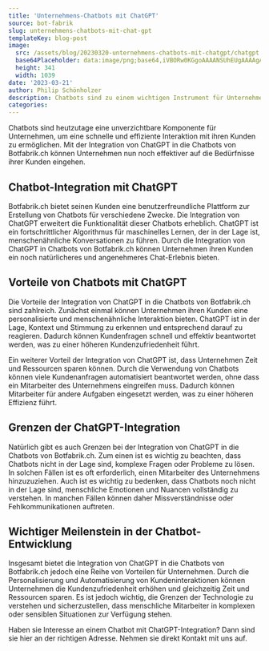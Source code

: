 ```yaml
---
title: 'Unternehmens-Chatbots mit ChatGPT'
source: bot-fabrik
slug: unternehmens-chatbots-mit-chat-gpt
templateKey: blog-post
image:
  src: /assets/blog/20230320-unternehmens-chatbots-mit-chatgpt/chatgpt.png
  base64Placeholder: data:image/png;base64,iVBORw0KGgoAAAANSUhEUgAAAAgAAAADCAIAAAAhqtkfAAAACXBIWXMAAAsTAAALEwEAmpwYAAAAVklEQVR4nAFLALT/AL6+vujm5uXl5QAAAJh9db6+vrjH0JyTkwDY2Nj9/f3j4uGHm6QzpNhKqdbHubKvr7IAsrKylJmZU0xFCz1tJoraJFfpyry4tbW3Bygt2vHAMa8AAAAASUVORK5CYII=
  height: 341
  width: 1039
date: '2023-03-21'
author: Philip Schönholzer
description: Chatbots sind zu einem wichtigen Instrument für Unternehmen geworden, um ihre Kunden besser zu erreichen und zu betreuen. Mit der Integration von ChatGPT in die Chatbots von Botfabrik.ch können Unternehmen ihren Kunden jetzt ein noch besseres Chat-Erlebnis bieten. In diesem Blogbeitrag zeigen wir die Vorteile dieser Integration auf, aber auch die Grenzen, die es zu beachten gilt.
categories: 
---
```


Chatbots sind heutzutage eine unverzichtbare Komponente für Unternehmen, um eine schnelle und effiziente Interaktion mit ihren Kunden zu ermöglichen. Mit der Integration von ChatGPT in die Chatbots von Botfabrik.ch können Unternehmen nun noch effektiver auf die Bedürfnisse ihrer Kunden eingehen.

## Chatbot-Integration mit ChatGPT

Botfabrik.ch bietet seinen Kunden eine benutzerfreundliche Plattform zur Erstellung von Chatbots für verschiedene Zwecke. Die Integration von ChatGPT erweitert die Funktionalität dieser Chatbots erheblich. ChatGPT ist ein fortschrittlicher Algorithmus für maschinelles Lernen, der in der Lage ist, menschenähnliche Konversationen zu führen. Durch die Integration von ChatGPT in Chatbots von Botfabrik.ch können Unternehmen ihren Kunden ein noch natürlicheres und angenehmeres Chat-Erlebnis bieten.

## Vorteile von Chatbots mit ChatGPT

Die Vorteile der Integration von ChatGPT in die Chatbots von Botfabrik.ch sind zahlreich. Zunächst einmal können Unternehmen ihren Kunden eine personalisierte und menschenähnliche Interaktion bieten. ChatGPT ist in der Lage, Kontext und Stimmung zu erkennen und entsprechend darauf zu reagieren. Dadurch können Kundenfragen schnell und effektiv beantwortet werden, was zu einer höheren Kundenzufriedenheit führt.

Ein weiterer Vorteil der Integration von ChatGPT ist, dass Unternehmen Zeit und Ressourcen sparen können. Durch die Verwendung von Chatbots können viele Kundenanfragen automatisiert beantwortet werden, ohne dass ein Mitarbeiter des Unternehmens eingreifen muss. Dadurch können Mitarbeiter für andere Aufgaben eingesetzt werden, was zu einer höheren Effizienz führt.

## Grenzen der ChatGPT-Integration

Natürlich gibt es auch Grenzen bei der Integration von ChatGPT in die Chatbots von Botfabrik.ch. Zum einen ist es wichtig zu beachten, dass Chatbots nicht in der Lage sind, komplexe Fragen oder Probleme zu lösen. In solchen Fällen ist es oft erforderlich, einen Mitarbeiter des Unternehmens hinzuzuziehen. Auch ist es wichtig zu bedenken, dass Chatbots noch nicht in der Lage sind, menschliche Emotionen und Nuancen vollständig zu verstehen. In manchen Fällen können daher Missverständnisse oder Fehlkommunikationen auftreten.

## Wichtiger Meilenstein in der Chatbot-Entwicklung

Insgesamt bietet die Integration von ChatGPT in die Chatbots von Botfabrik.ch jedoch eine Reihe von Vorteilen für Unternehmen. Durch die Personalisierung und Automatisierung von Kundeninteraktionen können Unternehmen die Kundenzufriedenheit erhöhen und gleichzeitig Zeit und Ressourcen sparen. Es ist jedoch wichtig, die Grenzen der Technologie zu verstehen und sicherzustellen, dass menschliche Mitarbeiter in komplexen oder sensiblen Situationen zur Verfügung stehen.

Haben sie Interesse an einem Chatbot mit ChatGPT-Integration? Dann sind sie hier an der richtigen Adresse. Nehmen sie direkt Kontakt mit uns auf.
